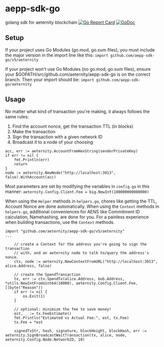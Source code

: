 # aepp-sdk-go

golang sdk for aeternity blockchain
[![Go Report Card](https://goreportcard.com/badge/github.com/aeternity/aepp-sdk-go)](https://goreportcard.com/report/github.com/aeternity/aepp-sdk-go) [![GoDoc](https://godoc.org/github.com/aeternity/aepp-sdk-go?status.svg)](https://godoc.org/github.com/aeternity/aepp-sdk-go)

## Setup
If your project uses Go Modules (go.mod, go.sum files), you must include the major version in the import line like this:
`import github.com/aepp-sdk-go/v5/aeternity`

If your project won't use Go Modules (no go.mod, go.sum files), ensure your $GOPATH/src/github.com/aeternity/aepp-sdk-go is on the correct branch. Then your import should be:
`import github.com/aepp-sdk-go/aeternity`

## Usage
No matter what kind of transaction you're making, it always follows the same rules:
1. Find the account nonce, get the transaction TTL (in blocks)
2. Make the transaction
3. Sign the transaction with a given network ID
4. Broadcast it to a node of your choosing

```
acc, err := aeternity.AccountFromHexString(senderPrivateKey)
if err != nil {
    fmt.Println(err)
    return
}
node := aeternity.NewNode("http://localhost:3013", false).WithAccount(acc)
```

Most parameters are set by modifying the variables in `config.go` in this manner:
`aeternity.Config.Client.Fee = big.NewInt(100000000000000)`

When using the `Helper` methods in `helpers.go`, chores like getting the TTL, Account Nonce are done automatically.
When using the `Context` methods in `helpers.go`, additional conveniences for AENS like Commitment ID calculation, Namehashing, are done for you.
For a painless experience when building transactions, use the `Context` methods.
```
import "github.com/aeternity/aepp-sdk-go/v5/aeternity"
...

	// create a Context for the address you're going to sign the transaction
	// with, and an aeternity node to talk to/query the address's nonce.
	ctx, node := aeternity.NewContextFromURL("http://localhost:3013", alice.Address, false)

	// create the SpendTransaction
	tx, err := ctx.SpendTx(alice.Address, bob.Address, *utils.NewIntFromUint64(10000), aeternity.Config.Client.Fee, []byte("Reason"))
	if err != nil {
		os.Exit(1)
	}

	// optional: minimize the fee to save money!
	est, _ := tx.FeeEstimate()
	fmt.Println("Estimated vs Actual Fee:", est, tx.Fee)
	tx.Fee = *est

	signedTxStr, hash, signature, blockHeight, blockHash, err := aeternity.SignBroadcastWaitTransaction(tx, alice, node, aeternity.Config.Node.NetworkID, 10)
```